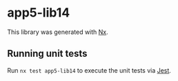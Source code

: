 # app5-lib14

This library was generated with [Nx](https://nx.dev).

## Running unit tests

Run `nx test app5-lib14` to execute the unit tests via [Jest](https://jestjs.io).
